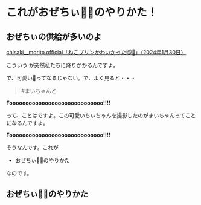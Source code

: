 # これがおぜちぃ💙🧡のやりかた！

## おぜちぃの供給が多いのよ

[<i class="fa-lg fa-brands fa-instagram"></i> chisaki__morito.official「ねこプリンかわいかった🐱🤍」（2024年1月30日）](https://www.instagram.com/p/C2ukSacvYo7)

こういう <i class="fa-lg fa-brands fa-instagram"></i> が突然私たちに降りかかるんですよ。

で、可愛い🥰ってなるじゃない。で、よく見ると・・・

> #まいちゃんと

**Fooooooooooooooooooooooooooooo!!!!**

って、ことはですよ。この可愛いちぃちゃんを撮影したのがまいちゃんってことになるんですよ。

**Fooooooooooooooooooooooooooooo!!!!**

そうなんです。これが

* おぜちぃ💙🧡のやりかた

なのです。

## おぜちぃ💙🧡のやりかた


